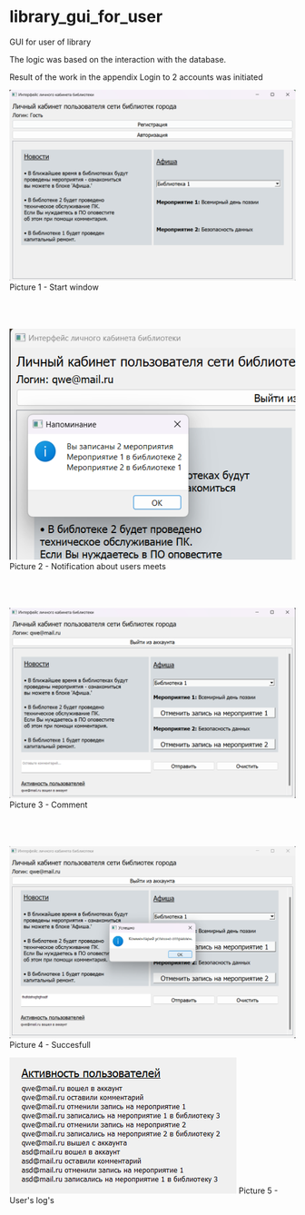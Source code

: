 # library_gui_for_user
GUI for user of library 

The logic was based on the interaction with the database. 

Result of the work in the appendix 
Login to 2 accounts was initiated 

![alt text](https://github.com/17neverends/library_gui_for_user/blob/main/изображение_2023-10-13_161226466.png)
<br>
Picture 1 - Start window
<br>
<br>
<br>
<br>



![alt text](https://github.com/17neverends/library_gui_for_user/blob/main/изображение_2023-10-13_161328653.png)
<br>
Picture 2 - Notification about users meets
<br>
<br>
<br>
<br>






![alt text](https://github.com/17neverends/library_gui_for_user/blob/main/изображение_2023-10-13_161347444.png)
<br>
Picture 3 - Comment
<br>
<br>
<br>
<br>




![alt text](https://github.com/17neverends/library_gui_for_user/blob/main/изображение_2023-10-13_161402282.png)
<br>
Picture 4 - Succesfull 




![alt text](https://github.com/17neverends/library_gui_for_user/blob/main/изображение_2023-10-13_161448085.png)
Picture 5 - User's log's
